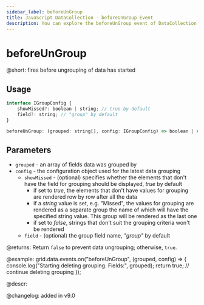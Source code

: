 ```yaml
---
sidebar_label: beforeUnGroup
title: JavaScript DataCollection - beforeUnGroup Event 
description: You can explore the beforeUnGroup event of DataCollection in the documentation of the DHTMLX JavaScript UI library. Browse developer guides and API reference, try out code examples and live demos, and download a free 30-day evaluation version of DHTMLX Suite.
---
```


# beforeUnGroup

@short: fires before ungrouping of data has started

## Usage

~~~jsx
interface IGroupConfig {
    showMissed?: boolean | string; // true by default
    field?: string; // "group" by default
}

beforeUnGroup: (grouped: string[], config: IGroupConfig) => boolean | void;
~~~

## Parameters

- `grouped` - an array of fields data was grouped by
- `config` - the configuration object used for the latest data grouping
    - `showMissed` - (optional) specifies whether the elements that don't have the field for grouping should be displayed, *true* by default
        - if set to *true*, the elements that don't have values for grouping are rendered row by row after all the data
        - if a *string* value is set, e.g. "Missed", the values for grouping are rendered as a separate group the name of which will have the specified string value. This group will be rendered as the last one
        - if set to *false*, strings that don't suit the grouping criteria won't be rendered
    - `field` - (optional) the group field name, *"group"* by default

@returns:
Return `false` to prevent data ungrouping; otherwise, `true`.

@example:
grid.data.events.on("beforeUnGroup", (grouped, config) => {
    console.log("Starting deleting grouping. Fields:", grouped);
    return true; // continue deleting grouping
});

@descr:

@changelog: added in v9.0